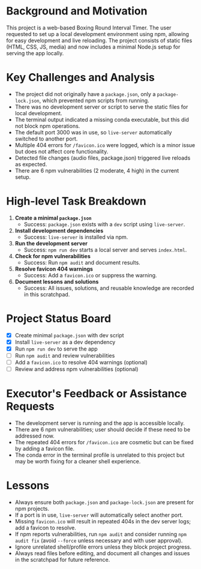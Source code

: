 # Background and Motivation

This project is a web-based Boxing Round Interval Timer. The user requested to set up a local development environment using npm, allowing for easy development and live reloading. The project consists of static files (HTML, CSS, JS, media) and now includes a minimal Node.js setup for serving the app locally.

# Key Challenges and Analysis

- The project did not originally have a `package.json`, only a `package-lock.json`, which prevented npm scripts from running.
- There was no development server or script to serve the static files for local development.
- The terminal output indicated a missing conda executable, but this did not block npm operations.
- The default port 3000 was in use, so `live-server` automatically switched to another port.
- Multiple 404 errors for `/favicon.ico` were logged, which is a minor issue but does not affect core functionality.
- Detected file changes (audio files, package.json) triggered live reloads as expected.
- There are 6 npm vulnerabilities (2 moderate, 4 high) in the current setup.

# High-level Task Breakdown

1. **Create a minimal `package.json`**
   - Success: `package.json` exists with a `dev` script using `live-server`.
2. **Install development dependencies**
   - Success: `live-server` is installed via npm.
3. **Run the development server**
   - Success: `npm run dev` starts a local server and serves `index.html`.
4. **Check for npm vulnerabilities**
   - Success: Run `npm audit` and document results.
5. **Resolve favicon 404 warnings**
   - Success: Add a `favicon.ico` or suppress the warning.
6. **Document lessons and solutions**
   - Success: All issues, solutions, and reusable knowledge are recorded in this scratchpad.

# Project Status Board

- [x] Create minimal `package.json` with dev script
- [x] Install `live-server` as a dev dependency
- [x] Run `npm run dev` to serve the app
- [ ] Run `npm audit` and review vulnerabilities
- [ ] Add a `favicon.ico` to resolve 404 warnings (optional)
- [ ] Review and address npm vulnerabilities (optional)

# Executor's Feedback or Assistance Requests

- The development server is running and the app is accessible locally.
- There are 6 npm vulnerabilities; user should decide if these need to be addressed now.
- The repeated 404 errors for `/favicon.ico` are cosmetic but can be fixed by adding a favicon file.
- The conda error in the terminal profile is unrelated to this project but may be worth fixing for a cleaner shell experience.

# Lessons

- Always ensure both `package.json` and `package-lock.json` are present for npm projects.
- If a port is in use, `live-server` will automatically select another port.
- Missing `favicon.ico` will result in repeated 404s in the dev server logs; add a favicon to resolve.
- If npm reports vulnerabilities, run `npm audit` and consider running `npm audit fix` (avoid `--force` unless necessary and with user approval).
- Ignore unrelated shell/profile errors unless they block project progress.
- Always read files before editing, and document all changes and issues in the scratchpad for future reference. 